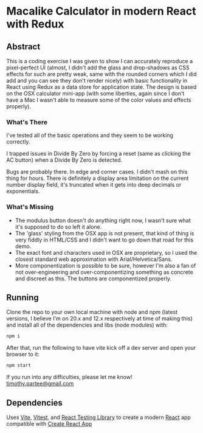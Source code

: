 # Macalike Calculator in modern React with Redux

## Abstract

This is a coding exercise I was given to show I can accurately reproduce a pixel-perfect UI (almost, I didn't add the glass and drop-shadows as CSS effects for such are pretty weak, same with the rounded corners which I did add and you can see they don't render nicely) with basic functionality in React using Redux as a data store for application state. The design is based on the OSX calculator mini-app (with some liberties, again since I don't have a Mac I wasn't able to measure some of the color values and effects properly).

### What's There

I've tested all of the basic operations and they seem to be working correctly.

I trapped issues in Divide By Zero by forcing a reset (same as clicking the AC button) when a Divide By Zero is detected.

Bugs are probably there. In edge and corner cases. I didn't mash on this thing for hours. There is definitely a display area limitation on the current number display field, it's truncated when it gets into deep decimals or exponentials.

### What's Missing

- The modulus button doesn't do anything right now, I wasn't sure what it's supposed to do so left it alone.
- The 'glass' styling from the OSX app is not present, that kind of thing is very fiddly in HTML/CSS and I didn't want to go down that road for this demo.
- The exact font and characters used in OSX are proprietary, so I used the closest standard web approximation with Arial/Helvetica/Sans.
- More componentization is possible to be sure, however I'm also a fan of not over-engineering and over-componentizing something as concrete and discreet as this. The buttons are componentized properly.

## Running

Clone the repo to your own local machine with node and npm (latest versions, I believe I'm on 20.x and 12.x respectively at time of making this) and install all of the dependencies and libs (node modules) with:

```sh
npm i
```

After that, run the following to have vite kick off a dev server and open your browser to it:

```sh
npm start
```

If you run into any difficulties, please let me know!
timothy.partee@gmail.com

## Dependencies

Uses [Vite](https://vitejs.dev/), [Vitest](https://vitest.dev/), and [React Testing Library](https://github.com/testing-library/react-testing-library) to create a modern [React](https://react.dev/) app compatible with [Create React App](https://create-react-app.dev/)

